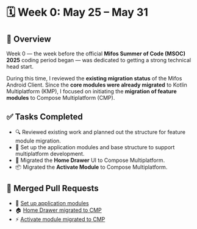 # 🗓️ Week 0: May 25 – May 31

## 🧩 Overview

Week 0 — the week before the official **Mifos Summer of Code (MSOC) 2025** coding period began — was dedicated to getting a strong technical head start.

During this time, I reviewed the **existing migration status** of the Mifos Android Client. Since the **core modules were already migrated** to Kotlin Multiplatform (KMP), I focused on initiating the **migration of feature modules** to Compose Multiplatform (CMP).

## ✅ Tasks Completed

- 🔍 Reviewed existing work and planned out the structure for feature module migration.
- 🧱 Set up the application modules and base structure to support multiplatform development.
- 🧭 Migrated the **Home Drawer** UI to Compose Multiplatform.
- 📦 Migrated the **Activate Module** to Compose Multiplatform.

## 🔗 Merged Pull Requests

- 🧰 [Set up application modules](https://github.com/openMF/android-client/pull/2375)
- 🏠 [Home Drawer migrated to CMP](https://github.com/openMF/android-client/pull/2387)
- ⚡ [Activate module migrated to CMP](https://github.com/openMF/android-client/pull/2388)

